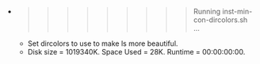 * >>>>>>>>> Running inst-min-con-dircolors.sh ...
  * Set dircolors to use  to make ls more beautiful.
  * Disk size = 1019340K. Space Used = 28K. Runtime = 00:00:00:00.
